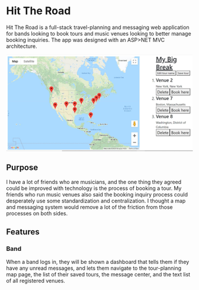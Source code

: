 # Hit The Road

Hit The Road is a full-stack travel-planning and messaging web application for bands looking to book tours and music venues looking to better manage booking inquiries. The app was designed with an ASP>NET MVC architecture.

![screenshot](./BackEndCapstone/wwwroot/images/capstone.JPG)

## Purpose

I have a lot of friends who are musicians, and the one thing they agreed could be improved with technology is the process of booking a tour.
My friends who run music venues also said the booking inquiry process could desperately use some standardization and centralization. I thought a map and messaging system would remove a lot of the friction from those processes on both sides.

## Features
### Band
When a band logs in, they will be shown a dashboard that tells them if they have any unread messages, and lets them navigate to the tour-planning map page, the list of their saved tours, the message center, and the text list of all registered venues.
